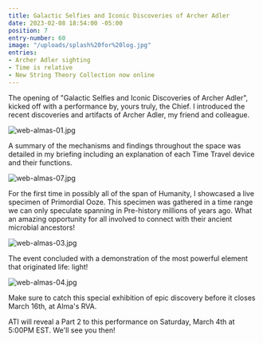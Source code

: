 ```yaml
---
title: Galactic Selfies and Iconic Discoveries of Archer Adler
date: 2023-02-08 18:54:00 -05:00
position: 7
entry-number: 60
image: "/uploads/splash%20for%20log.jpg"
entries:
- Archer Adler sighting
- Time is relative
- New String Theory Collection now online
---
```


The opening of "Galactic Selfies and Iconic Discoveries of Archer Adler", kicked off with a performance by, yours truly, the Chief. I introduced the recent discoveries and artifacts of Archer Adler, my friend and colleague.

![web-almas-01.jpg](/uploads/web-almas-01.jpg)

A summary of the mechanisms and findings throughout the space was detailed in my briefing including an explanation of each Time Travel device and their functions.

![web-almas-07.jpg](/uploads/web-almas-07.jpg)

For the first time in possibly all of the span of Humanity, I showcased a live specimen of Primordial Ooze. This specimen was gathered in a time range we can only speculate spanning in Pre-history millions of years ago. What an amazing opportunity for all involved to connect with their ancient microbial ancestors!

![web-almas-03.jpg](/uploads/web-almas-03.jpg)

The event concluded with a demonstration of the most powerful element that originated life: light!

![web-almas-04.jpg](/uploads/web-almas-04.jpg)

Make sure to catch this special exhibition of epic discovery before it closes March 16th, at Alma's RVA.

ATI will reveal a Part 2 to this performance on Saturday, March 4th at 5:00PM EST. We'll see you then!